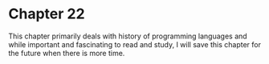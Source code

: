# Chapter 22

This chapter primarily deals with history of programming languages and while
important and fascinating to read and study, I will save this chapter for the future
when there is more time.
